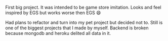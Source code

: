 First big project. It was intended to be game store imitation. Looks and feel inspired by EGS but works worse then EGS :smile:

Had plans to refactor and turn into my pet project but decided not to. Still is one of the biggest projects that I made by myself.
Backend is broken because mongodb and heroku delited all data in it.

